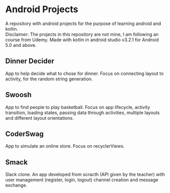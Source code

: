 # Android Projects

A repository with android projects for the purpose of learning android and kotlin. <br />
Disclaimer: The projects in this repository are not mine, I am following an course from Udemy.
Made with kotlin in android studio v3.2.1 for Android 5.0 and above.

## Dinner Decider

App to help decide what to chose for dinner. 
Focus on connecting layout to activity, for the random string generation.

## Swoosh

App to find people to play basketball.
Focus on app lifecycle, activity transition, loading states, passing data through activities, multiple layouts and different layout orientations.

## CoderSwag

App to simulate an online store.
Focus on recyclerViews.

## Smack

Slack clone.
An app developed from scracth (API given by the teacher) with user management (register, login, logout) channel creation and message exchange.
